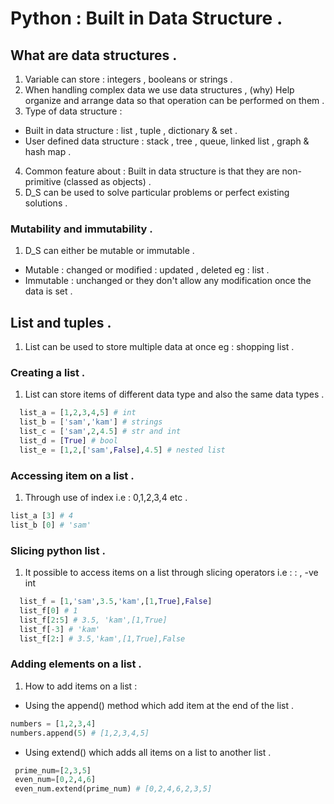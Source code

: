 # Python : Built in Data Structure .

## What are data structures .
1)  Variable can store : integers , booleans or strings .
2) When handling complex data we use data structures , (why) Help organize and arrange data so that operation can be performed on them .
3) Type of data structure :

  -  Built in data structure : list , tuple , dictionary & set .
  - User defined data structure : stack , tree , queue, linked list , graph & hash map .

4) Common feature about : Built in data structure is that they are non-primitive (classed as objects) .
5) D_S can be used to solve particular problems or perfect existing solutions .

###  Mutability and immutability .
1) D_S can either be mutable or immutable .

  - Mutable : changed or modified : updated , deleted eg : list .
  - Immutable : unchanged or they don't allow any modification once the data is set .

## List and tuples .
1) List can be used to store multiple data at once eg : shopping list .

### Creating a list .
1) List can store items of different data type and also the same data types .
```python
  list_a = [1,2,3,4,5] # int
  list_b = ['sam','kam'] # strings 
  list_c = ['sam',2,4.5] # str and int 
  list_d = [True] # bool
  list_e = [1,2,['sam',False],4.5] # nested list
  ```
### Accessing item on a list .
1) Through use of index i.e : 0,1,2,3,4 etc .
```python
list_a [3] # 4
list_b [0] # 'sam'
```
### Slicing python list .
1) It possible to access items on a list through slicing operators i.e : : , -ve int 
```python
  list_f = [1,'sam',3.5,'kam',[1,True],False]
  list_f[0] # 1
  list_f[2:5] # 3.5, 'kam',[1,True]
  list_f[-3] # 'kam'
  list_f[2:] # 3.5,'kam',[1,True],False
```
### Adding elements on a list .
1) How to add items on a list :

  - Using the append() method which add item at the end of the list .
  ```python
  numbers = [1,2,3,4]
  numbers.append(5) # [1,2,3,4,5]
 ```
 - Using extend() which adds all items on a list to another list .
 ```python
  prime_num=[2,3,5]
  even_num=[0,2,4,6]
  even_num.extend(prime_num) # [0,2,4,6,2,3,5]
```
#
